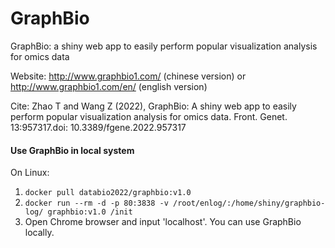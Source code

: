 # GraphBio
GraphBio: a shiny web app to easily perform popular visualization analysis for omics data

Website: http://www.graphbio1.com/ (chinese version) or http://www.graphbio1.com/en/ (english version)

Cite: Zhao T and Wang Z (2022), GraphBio: A shiny web app to easily perform popular visualization analysis for omics data. Front. Genet. 13:957317.doi: 10.3389/fgene.2022.957317

#### Use GraphBio in local system
On Linux:
1. `docker pull databio2022/graphbio:v1.0`
2. `docker run --rm -d -p 80:3838 -v /root/enlog/:/home/shiny/graphbio-log/ graphbio:v1.0 /init`
3. Open Chrome browser and input 'localhost'. You can use GraphBio locally.

